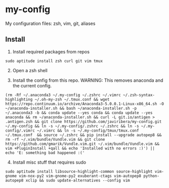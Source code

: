 # my-config
My configuration files: zsh, vim, git, aliases

## Install

1. Install required packages from repos
```
sudo aptitude install zsh curl git vim tmux
```


2. Open a zsh shell

3. Install the config from this repo. WARNING: This removes anaconda and the current config.
```
(rm -Rf ~/.anaconda3 ~/.my-config ~/.zshrc ~/.vimrc ~/.zsh-syntax-highlighting ~/.oh-my-zsh ~/.tmux.conf && wget https://repo.continuum.io/archive/Anaconda3-5.0.0.1-Linux-x86_64.sh -O ~/anaconda-installer.sh && bash ~/anaconda-installer.sh -p ~/.anaconda3 -b && conda update --yes conda && conda update --yes anaconda && rm ~/anaconda-installer.sh && curl -L git.io/antigen > .antigen.zsh && git clone https://github.com/javiribera/my-config.git ~/.my-config && ln -s ~/.my-config/.zshrc ~/.zshrc && ln -s ~/.my-config/.vimrc ~/.vimrc && ln -s ~/.my-config/tmux/tmux.conf ~/.tmux.conf  && source ~/.zshrc && pip install --upgrade autopep8 && rm -rf ~/.vim/bundle/Vundle.vim && git clone https://github.com/gmarik/Vundle.vim.git ~/.vim/bundle/Vundle.vim && vim +PluginInstall +qall && echo 'Installed with no errors :)') || echo 'E: something bad happened :('
```

4. Install misc stuff that requires sudo
```
sudo aptitude install libsource-highlight-common source-highlight vim-gnome vim-nox-py2 vim-gnome-py2 exuberant-ctags vim-autopep8 python-autopep8 xclip && sudo update-alternatives --config vim
```
